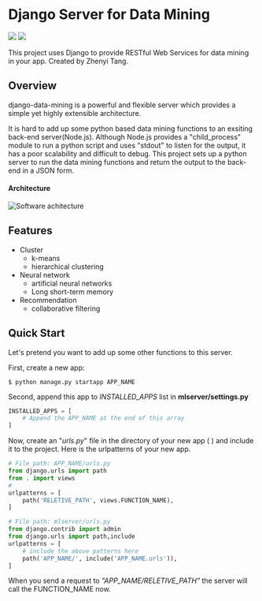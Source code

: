 # Django Server for Data Mining
![](https://img.shields.io/travis/zhenyit/django-data-mining) 
![](https://img.shields.io/github/license/zhenyit/django-data-mining) 

This project uses Django to provide RESTful Web Services for data mining in your app. Created by Zhenyi Tang.

## Overview
django-data-mining is a powerful and flexible server which provides a simple yet highly extensible architecture. 

It is hard to add up some python based data mining functions to an exsiting back-end server(Node.js). Although Node.js provides a  "child_process" module to run a python script and uses "stdout" to listen for the output, it has a poor scalability and difficult to debug. This project sets up a python server to run the data mining functions and return the output to the back-end in a JSON form.
#### Architecture
![](https://upload-images.jianshu.io/upload_images/17071502-e584f6ab7d7e1471.png?imageMogr2/auto-orient/strip%7CimageView2/2/w/1240 "Software achitecture")
## Features
+ Cluster
  + k-means
  + hierarchical clustering
+ Neural network
  + artificial neural networks
  + Long short-term memory
+ Recommendation
  + collaborative filtering 
  
## Quick Start
Let's pretend you want to add up some other functions to this server. 

First, create a new app:
```
$ python manage.py startapp APP_NAME
```
Second, append this app to _INSTALLED_APPS_ list in **mlserver/settings.py**
```python
INSTALLED_APPS = [
    # Append the APP_NAME at the end of this array
]
```
Now, create an "_urls.py_" file in the directory of your new app (  ) and include it to the project. Here is the urlpatterns of your new app.
```python
# File path: APP_NAME/urls.py
from django.urls import path
from . import views
#
urlpatterns = [
    path('RELETIVE_PATH', views.FUNCTION_NAME),    
]
```

```python
# File path: mlserver/urls.py
from django.contrib import admin
from django.urls import path,include
urlpatterns = [
    # include the above patterns here
    path('APP_NAME/', include('APP_NAME.urls')),
]
```
When you send a request to _"APP_NAME/RELETIVE_PATH"_ the server will call the FUNCTION_NAME now.
